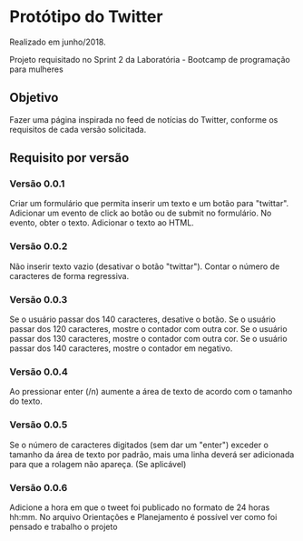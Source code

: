  # Protótipo do Twitter
Realizado em junho/2018.

Projeto requisitado no Sprint 2 da Laboratória - Bootcamp de programação para mulheres

## Objetivo
Fazer uma página inspirada no feed de notícias do Twitter, conforme os requisitos de cada versão solicitada.

## Requisito por versão

### Versão 0.0.1
Criar um formulário que permita inserir um texto e um botão para "twittar".
Adicionar um evento de click ao botão ou de submit no formulário.
No evento, obter o texto.
Adicionar o texto ao HTML.

### Versão 0.0.2
Não inserir texto vazio (desativar o botão "twittar").
Contar o número de caracteres de forma regressiva.

### Versão 0.0.3
Se o usuário passar dos 140 caracteres, desative o botão.
Se o usuário passar dos 120 caracteres, mostre o contador com outra cor.
Se o usuário passar dos 130 caracteres, mostre o contador com outra cor.
Se o usuário passar dos 140 caracteres, mostre o contador em negativo.

### Versão 0.0.4
Ao pressionar enter (/n) aumente a área de texto de acordo com o tamanho do texto.

### Versão 0.0.5
Se o número de caracteres digitados (sem dar um "enter") exceder o tamanho da área de texto por padrão, mais uma linha deverá ser adicionada para que a rolagem não apareça. (Se aplicável)

### Versão 0.0.6
Adicione a hora em que o tweet foi publicado no formato de 24 horas hh:mm.
No arquivo Orientações e Planejamento é possível ver como foi pensado e trabalho o projeto
